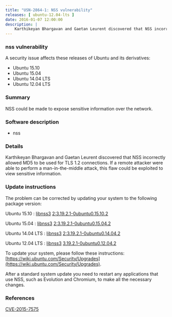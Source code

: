```yaml
---
title: "USN-2864-1: NSS vulnerability"
releases: [ ubuntu-12.04-lts ]
date: 2016-01-07 12:00:00
description: |
    Karthikeyan Bhargavan and Gaetan Leurent discovered that NSS incorrectly allowed MD5 to be used for TLS 1.2 connections. If a remote attacker were able to perform a man-in-the-middle attack, this flaw could be exploited to view sensitive information. 
--- 
```

 
### nss vulnerability

A security issue affects these releases of Ubuntu and its derivatives:

* Ubuntu 15.10
* Ubuntu 15.04
* Ubuntu 14.04 LTS
* Ubuntu 12.04 LTS

### Summary

NSS could be made to expose sensitive information over the network. 

### Software description

* nss 

### Details

Karthikeyan Bhargavan and Gaetan Leurent discovered that NSS incorrectly allowed MD5 to be used for TLS 1.2 connections. If a remote attacker were able to perform a man-in-the-middle attack, this flaw could be exploited to view sensitive information. 

### Update instructions

The problem can be corrected by updating your system to the following package version:

Ubuntu 15.10
 : [libnss3](https://launchpad.net/ubuntu/+source/nss) <span> [2:3.19.2.1-0ubuntu0.15.10.2](https://launchpad.net/ubuntu/+source/nss/2:3.19.2.1-0ubuntu0.15.10.2) </span> 

Ubuntu 15.04
 : [libnss3](https://launchpad.net/ubuntu/+source/nss) <span> [2:3.19.2.1-0ubuntu0.15.04.2](https://launchpad.net/ubuntu/+source/nss/2:3.19.2.1-0ubuntu0.15.04.2) </span> 

Ubuntu 14.04 LTS
 : [libnss3](https://launchpad.net/ubuntu/+source/nss) <span> [2:3.19.2.1-0ubuntu0.14.04.2](https://launchpad.net/ubuntu/+source/nss/2:3.19.2.1-0ubuntu0.14.04.2) </span> 

Ubuntu 12.04 LTS
 : [libnss3](https://launchpad.net/ubuntu/+source/nss) <span> [3.19.2.1-0ubuntu0.12.04.2](https://launchpad.net/ubuntu/+source/nss/3.19.2.1-0ubuntu0.12.04.2) </span> 

To update your system, please follow these instructions: [https://wiki.ubuntu.com/Security/Upgrades](https://wiki.ubuntu.com/Security/Upgrades).

After a standard system update you need to restart any applications that use NSS, such as Evolution and Chromium, to make all the necessary changes. 

### References

 [CVE-2015-7575](http://people.ubuntu.com/~ubuntu-security/cve/CVE-2015-7575)
 
